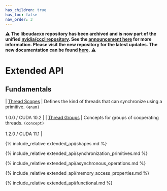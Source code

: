 ```yaml
---
has_children: true
has_toc: false
nav_order: 3
---
```


:warning: **The libcudacxx repository has been archived and is now part of the unified [nvidia/cccl repository](https://github.com/nvidia/cccl). See the [announcement here](https://github.com/NVIDIA/cccl/discussions/520) for more information. Please visit the new repository for the latest updates. The new documentation can be found [here](https://nvidia.github.io/cccl/libcudacxx/).** :warning:

# Extended API

## Fundamentals

| [Thread Scopes]               | Defines the kind of threads that can synchronize using a primitive. `(enum)` <br/><br/> 1.0.0 / CUDA 10.2 |
| [Thread Groups]               | Concepts for groups of cooperating threads. `(concept)`                      <br/><br/> 1.2.0 / CUDA 11.1 |

{% include_relative extended_api/shapes.md %}

{% include_relative extended_api/synchronization_primitives.md %}

{% include_relative extended_api/asynchronous_operations.md %}

{% include_relative extended_api/memory_access_properties.md %}

{% include_relative extended_api/functional.md %}

[Thread Scopes]: ./extended_api/memory_model.md#thread-scopes
[Thread Groups]: ./extended_api/thread_groups.md


